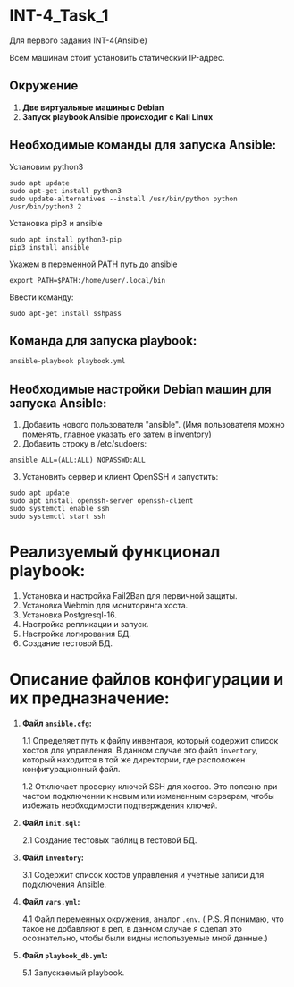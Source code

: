 # INT-4_Task_1
Для первого задания INT-4(Ansible)

Всем машинам стоит установить статический IP-адрес. 

## Окружение

1. **Две виртуальные машины с Debian**
2. **Запуск playbook Ansible происходит с Kali Linux**


## Необходимые команды для запуска Ansible:


Установим python3

```
sudo apt update
sudo apt-get install python3
sudo update-alternatives --install /usr/bin/python python /usr/bin/python3 2
```

Установка pip3 и ansible

```
sudo apt install python3-pip
pip3 install ansible
```

Укажем в переменной PATH путь до ansible
```
export PATH=$PATH:/home/user/.local/bin
```

Ввести команду: 

```
sudo apt-get install sshpass
```


## Команда для запуска playbook:

```bash
ansible-playbook playbook.yml
```

## Необходимые настройки Debian машин для запуска Ansible:

1. Добавить нового пользователя "ansible". (Имя пользователя можно поменять, главное указать его затем в inventory)
2. Добавить строку в /etc/sudoers:

```
ansible ALL=(ALL:ALL) NOPASSWD:ALL
```
3. Установить сервер и клиент OpenSSH и запустить:

```
sudo apt update
sudo apt install openssh-server openssh-client
sudo systemctl enable ssh
sudo systemctl start ssh
```

# Реализуемый функционал playbook:

1. Установка и настройка Fail2Ban для первичной защиты.
2. Установка Webmin для мониторинга хоста.
3. Установка Postgresql-16.
4. Настройка репликации и запуск.
5. Настройка логирования БД.
6. Создание тестовой БД.

# Описание файлов конфигурации и их предназначение:

1. **Файл `ansible.cfg`:**
   
   1.1 Определяет путь к файлу инвентаря, который содержит список хостов для управления. В данном случае это файл `inventory`, который находится в той же директории, где расположен конфигурационный файл.
   
   1.2 Отключает проверку ключей SSH для хостов. Это полезно при частом подключении к новым или измененным серверам, чтобы избежать необходимости подтверждения ключей.

2. **Файл `init.sql`:**
   
   2.1 Создание тестовых таблиц в тестовой БД.

3. **Файл `inventory`:**
   
   3.1 Содержит список хостов управления и учетные записи для подключения Ansible.

4. **Файл `vars.yml`:**
   
   4.1 Файл переменных окружения, аналог `.env`. ( P.S. Я понимаю, что такое не добавляют в реп, в данном случае я сделал это осознательно, чтобы были видны используемые мной данные.)

5. **Файл `playbook_db.yml`:**
    
   5.1 Запускаемый playbook.

